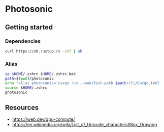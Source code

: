 # Photosonic


## Getting started

### Dependencies
```sh
curl https://sh.rustup.rs -sSf | sh
```

### Alias
```sh
cp $HOME/.zshrc $HOME/.zshrc.bak
path=$(pwd)/photosonic
echo "alias photosonic='cargo run --manifest-path $path/cli/Cargo.toml -- '" >> $HOME/.zshrc
source $HOME/.zshrc
photosonic
```

## Resources

- https://web.dev/gpu-compute/
- https://en.wikipedia.org/wiki/List_of_Unicode_characters#Box_Drawing
